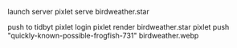 launch server
pixlet serve birdweather.star

push to tidbyt
pixlet login
pixlet render birdweather.star
pixlet push "quickly-known-possible-frogfish-731" birdweather.webp